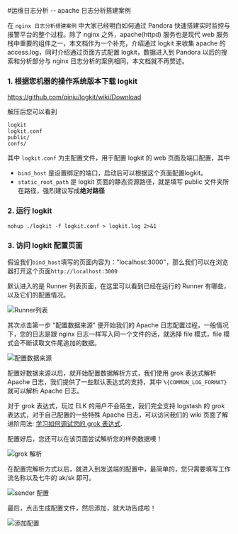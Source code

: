 #运维日志分析 -- apache 日志分析搭建案例

在 `nginx 日志分析搭建案例` 中大家已经明白如何通过 Pandora 快速搭建实时监控与报警平台的整个过程。除了 nginx 之外，apache(httpd) 服务也是现代 web 服务栈中重要的组件之一，本文档作为一个补充，介绍通过 logkit 来收集 apache 的 access.log，同时介绍通过页面方式配置 logkit，数据进入到 Pandora 以后的搜索和分析部分与 nginx 日志分析的案例相同，本文档就不再赘述。


### 1. 根据您机器的操作系统版本下载 logkit

https://github.com/qiniu/logkit/wiki/Download

解压后您可以看到

```
logkit
logkit.conf
public/
confs/
```

其中 `logkit.conf` 为主配置文件，用于配置 logkit 的 web 页面及端口配置，其中

* `bind_host` 是设置绑定的端口，启动后可以根据这个页面配置logkit。
* `static_root_path` 是 logkit 页面的静态资源路径，就是填写 public 文件夹所在路径，强烈建议写成**绝对路径**

### 2. 运行 logkit

```
nohup ./logkit -f logkit.conf > logkit.log 2>&1 
```

### 3. 访问 logkit 配置页面

假设我们`bind_host`填写的页面内容为："localhost:3000"，那么我们可以在浏览器打开这个页面`http://localhost:3000`

默认进入的是 Runner 列表页面，在这里可以看到已经在运行的 Runner 有哪些，以及它们的配置情况。

![Runner列表](http://ou3jgt6kj.bkt.clouddn.com/logkitapa1.png)

其次点击第一步 "配置数据来源" 便开始我们的 Apache 日志配置过程，一般情况下，您的日志是跟 nginx 日志一样写入同一个文件的话，就选择 file 模式，file 模式会不断读取文件尾追加的数据。

![配置数据来源](http://ou3jgt6kj.bkt.clouddn.com/logkitapa2.png)

配置好数据来源以后，就开始配置数据解析方式，我们使用 grok 表达式解析 Apache 日志，我们提供了一些默认表达式的支持，其中 `%{COMMON_LOG_FORMAT}` 就可以解析 Apache 日志。

对于 grok 表达式，玩过 ELK 的用户不会陌生，我们完全支持 logstash 的 grok 表达式，对于自己配置的一些特殊 Apache 日志，可以访问我们的 wiki 页面了解进阶用法: [学习如何调试您的 grok 表达式](https://github.com/qiniu/logkit/wiki/Grok-Parser#%E5%A6%82%E4%BD%95%E8%B0%83%E8%AF%95%E6%82%A8%E7%9A%84grok-patterngrokdebug%E7%94%A8%E6%B3%95).

配置好后，您还可以在该页面尝试解析您的样例数据噢！

![grok 解析](http://ou3jgt6kj.bkt.clouddn.com/logkitapa3.png)

在配置完解析方式以后，就进入到发送端的配置中，最简单的，您只需要填写工作流名称以及七牛的 ak/sk 即可。

![sender 配置](http://ou3jgt6kj.bkt.clouddn.com/logkitapa4.png)

最后，点击生成配置文件，然后添加，就大功告成啦！

![添加配置](http://ou3jgt6kj.bkt.clouddn.com/logkitapa5.png)